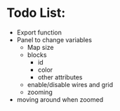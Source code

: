 # Todo List:
* Export function
* Panel to change variables
  * Map size
  * blocks
    * id
    * color
    * other attributes
  * enable/disable wires and grid
  * zooming
* moving around when zoomed

